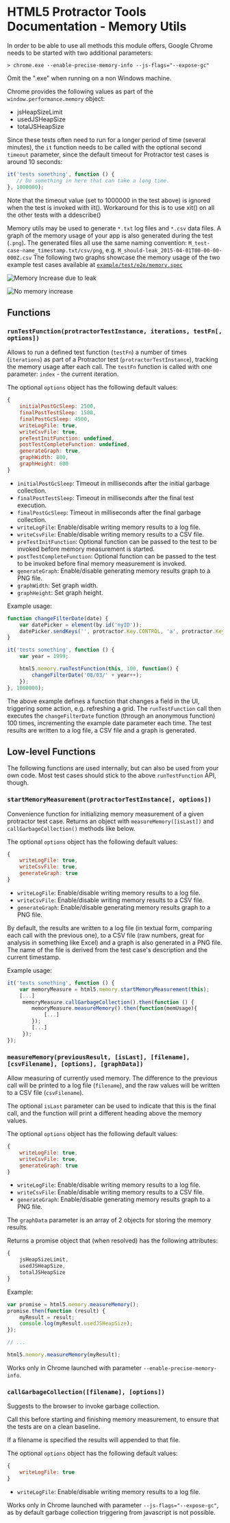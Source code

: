 # HTML5 Protractor Tools Documentation - Memory Utils

In order to be able to use all methods this module offers, Google Chrome needs to be started with two additional parameters:

```
> chrome.exe --enable-precise-memory-info --js-flags="--expose-gc"
```

Omit the ".exe" when running on a non Windows machine.

Chrome provides the following values as part of the `window.performance.memory` object:

* jsHeapSizeLimit
* usedJSHeapSize
* totalJSHeapSize

Since these tests often need to run for a longer period of time (several minutes), the `it` function needs to be called with the optional second `timeout` parameter, since the default timeout for Protractor test cases is around 10 seconds:

```javascript
it('tests something', function () {
   // Do something in here that can take a long time.
}, 1000000);
```
Note that the timeout value (set to 1000000 in the test above) is ignored when the test is invoked with iit(). Workaround for this is to use xit() on all the other tests with a ddescribe()

Memory utils may be used to generate `*.txt` log files and `*.csv` data files. A graph of the memory usage of your app is also generated during the test (`.png`). The generated files all use the same naming convention: `M_test-case-name_timestamp.txt/csv/png`, e.g. `M_should-leak_2015-04-01T00-00-00-000Z.csv`
The following two graphs showcase the memory usage of the two example test cases available at [`example/test/e2e/memory.spec`](../example/test/e2e/memory.spec)

![Memory Increase due to leak](images/increase.png)

![No memory increase](images/noIncrease.png)

## Functions

### `runTestFunction(protractorTestInstance, iterations, testFn[, options])`

Allows to run a defined test function (`testFn`) a number of times (`iterations`) as part of a Protractor test (`protractorTestInstance`), tracking the memory usage after each call. The `testFn` function is called with one parameter: `index` - the current iteration.

The optional `options` object has the following default values:

```javascript
{
    initialPostGcSleep: 2500,
    finalPostTestSleep: 1500,
    finalPostGcSleep: 4500,
    writeLogFile: true,
    writeCsvFile: true,
    preTestInitFunction: undefined,
    postTestCompleteFunction: undefined,
    generateGraph: true,
    graphWidth: 800,
    graphHeight: 600
}
```

* `initialPostGcSleep`: Timeout in milliseconds after the initial garbage collection.
* `finalPostTestSleep`: Timeout in milliseconds after the final test execution.
* `finalPostGcSleep`: Timeout in milliseconds after the final garbage collection.
* `writeLogFile`: Enable/disable writing memory results to a log file.
* `writeCsvFile`: Enable/disable writing memory results to a CSV file.
* `preTestInitFunction`: Optional function can be passed to the test to be invoked before memory measurement is started.
* `postTestCompleteFunction`: Optional function can be passed to the test to be invoked before final memory measurement is invoked.
* `generateGraph`: Enable/disable generating memory results graph to a PNG file.
* `graphWidth`: Set graph width.
* `graphHeight`: Set graph height.

Example usage:

```javascript
function changeFilterDate(date) {
    var datePicker = element(by.id('myID'));
    datePicker.sendKeys('', protractor.Key.CONTROL, 'a', protractor.Key.NULL, date).sendKeys(protractor.Key.ENTER);
}

it('tests something', function () {
    var year = 1999;

    html5.memory.runTestFunction(this, 100, function() {
        changeFilterDate('08/03/' + year++);
    });
}, 1000000);
```

The above example defines a function that changes a field in the UI, triggering some action, e.g. refreshing a grid. The `runTestFunction` call then executes the `changeFilterDate` function (through an anonymous function) 100 times, incrementing the example date parameter each time. The test results are written to a log file, a CSV file and a graph is generated.

## Low-level Functions

The following functions are used internally, but can also be used from your own code. Most test cases should stick to the above `runTestFunction` API, though.

### `startMemoryMeasurement(protractorTestInstance[, options])`

Convenience function for initializing memory measurement of a given protractor test case. Returns an object with `measureMemory([isLast])` and `callGarbageCollection()` methods like below.

The optional `options` object has the following default values:

```javascript
{
    writeLogFile: true,
    writeCsvFile: true,
    generateGraph: true
}
```

* `writeLogFile`: Enable/disable writing memory results to a log file.
* `writeCsvFile`: Enable/disable writing memory results to a CSV file.
* `generateGraph`: Enable/disable generating memory results graph to a PNG file.

By default, the results are written to a log file (in textual form, comparing each call with the previous one), to a CSV file (raw numbers, great for analysis in something like Excel) and a graph is also generated in a PNG file. The name of the file is derived from the test case's description and the current timestamp.

Example usage:

```javascript
it('tests something', function () {
    var memoryMeasure = html5.memory.startMemoryMeasurement(this);
    [...]
     memoryMeasure.callGarbageCollection().then(function () {
        memoryMeasure.measureMemory().then(function(memUsage){
            [...]
        });
        [...]
     });
});
```

### `measureMemory(previousResult, [isLast], [filename], [csvFilename], [options], [graphData])`

Allow measuring of currently used memory. The difference to the previous call will be printed to a log file (`filename`), and the raw values will be written to a CSV file (`csvFilename`).

The optional `isLast` parameter can be used to indicate that this is the final call, and the function will print a different heading above the memory values.

The optional `options` object has the following default values:

```javascript
{
    writeLogFile: true,
    writeCsvFile: true,
    generateGraph: true
}
```

* `writeLogFile`: Enable/disable writing memory results to a log file.
* `writeCsvFile`: Enable/disable writing memory results to a CSV file.
* `generateGraph`: Enable/disable generating memory results graph to a PNG file.

The `graphData` parameter is an array of 2 objects for storing the memory results.

Returns a promise object that (when resolved) has the following attributes:

```javascript
{
    jsHeapSizeLimit,
    usedJSHeapSize,
    totalJSHeapSize
}
```

Example:

```javascript
var promise = html5.memory.measureMemory();
promise.then(function (result) {
    myResult = result;
    console.log(myResult.usedJSHeapSize);
});

// ...

html5.memory.measureMemory(myResult);
```

Works only in Chrome launched with parameter `--enable-precise-memory-info`.


### `callGarbageCollection([filename], [options])`

Suggests to the browser to invoke garbage collection.

Call this before starting and finishing memory measurement, to ensure that the tests are on a clean baseline.

If a filename is specified the results will appended to that file.

The optional `options` object has the following default values:

```javascript
{
    writeLogFile: true
}
```

* `writeLogFile`: Enable/disable writing memory results to a log file.

Works only in Chrome launched with parameter `--js-flags="--expose-gc"`, as by default garbage collection triggering from javascript is not possible.
